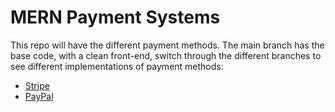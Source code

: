 # MERN Payment Systems

This repo will have the different payment methods.
The main branch has the base code, with a clean front-end, switch through the different branches to see different implementations of payment methods:

* [Stripe](https://github.com/savannahvaith/MERN-Payment-Systems/tree/Stripe)
* [PayPal](https://github.com/savannahvaith/MERN-Payment-Systems/tree/PayPal)